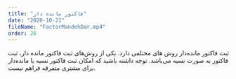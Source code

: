 ```yaml
---
title: "فاکتور مانده دار"
date: "2020-10-21"
fileName: "FactorMandehDar.mp4"
order: 26
---
```


ثبت فاکتور مانده‌دار روش های مختلفی دارد. یکی از روش‌های ثبت فاکتور مانده دار، ثبت فاکتور به صورت نسیه می‌باشد. توجه داشته باشید که امکان ثبت فاکتور نسیه یا مانده‌دار برای مشتری متفرقه فراهم نیست.
